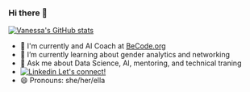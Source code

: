 ### Hi there 👋

[![Vanessa's GitHub stats](https://github-readme-stats.vercel.app/api?username=vriveraq)](https://github.com/anuraghazra/github-readme-stats)
- 🚀 I'm currently and AI Coach at [BeCode.org](www.becode.org)
- 🌱 I’m currently learning about gender analytics and networking
- 💬 Ask me about Data Science, AI, mentoring, and technical traning
- [![Linkedin](https://i.stack.imgur.com/gVE0j.png) Let's connect!](https://www.linkedin.com/in/vriveraq) 
- 😄 Pronouns: she/her/ella
